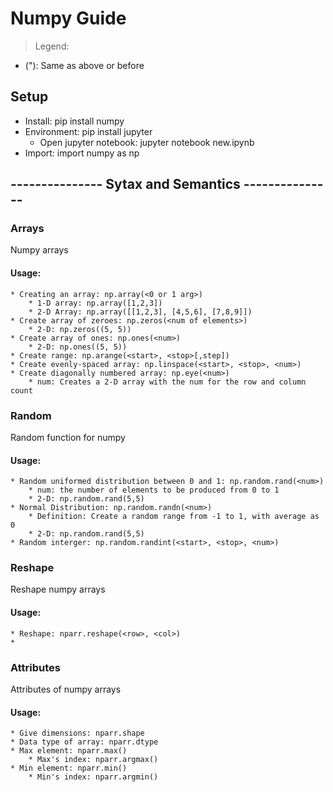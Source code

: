 # Numpy Guide
> Legend:
* ("): Same as above or before

## Setup

* Install: pip install numpy
* Environment: pip install jupyter
	* Open jupyter notebook: jupyter notebook new.ipynb
* Import: import numpy as np

## --------------- Sytax and Semantics ---------------

### Arrays
Numpy arrays
#### Usage:
	* Creating an array: np.array(<0 or 1 arg>)
		* 1-D array: np.array([1,2,3])
		* 2-D Array: np.array([[1,2,3], [4,5,6], [7,8,9]])
	* Create array of zeroes: np.zeros(<num of elements>)
		* 2-D: np.zeros((5, 5))
	* Create array of ones: np.ones(<num>)
		* 2-D: np.ones((5, 5))
	* Create range: np.arange(<start>, <stop>[,step])
	* Create evenly-spaced array: np.linspace(<start>, <stop>, <num>)
	* Create diagonally numbered array: np.eye(<num>)
		* num: Creates a 2-D array with the num for the row and column count

### Random
Random function for numpy
#### Usage:
	* Random uniformed distribution between 0 and 1: np.random.rand(<num>)
		* num: the number of elements to be produced from 0 to 1
		* 2-D: np.random.rand(5,5)
	* Normal Distribution: np.random.randn(<num>)
		* Definition: Create a random range from -1 to 1, with average as 0
		* 2-D: np.random.rand(5,5)
	* Random interger: np.random.randint(<start>, <stop>, <num>)

### Reshape
Reshape numpy arrays
#### Usage:
	* Reshape: nparr.reshape(<row>, <col>)
	*

### Attributes
Attributes of numpy arrays
#### Usage:
	* Give dimensions: nparr.shape
	* Data type of array: nparr.dtype
	* Max element: nparr.max()
		* Max's index: nparr.argmax()
	* Min element: nparr.min()
		* Min's index: nparr.argmin()

		
